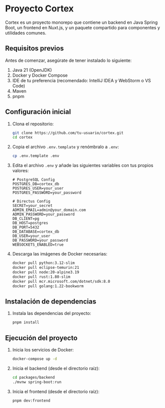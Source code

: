 # Proyecto Cortex

Cortex es un proyecto monorepo que contiene un backend en Java Spring Boot, un frontend en Nuxt.js, y un paquete compartido para componentes y utilidades comunes.

## Requisitos previos

Antes de comenzar, asegúrate de tener instalado lo siguiente:

1. Java 21 (OpenJDK)
2. Docker y Docker Compose
3. IDE de tu preferencia (recomendado: IntelliJ IDEA y WebStorm o VS Code)
4. Maven
5. pnpm

## Configuración inicial

1. Clona el repositorio:
   ```bash
   git clone https://github.com/tu-usuario/cortex.git
   cd cortex
   ```

2. Copia el archivo `.env.template` y renómbralo a `.env`:
   ```bash
   cp .env.template .env
   ```

3. Edita el archivo `.env` y añade las siguientes variables con tus propios valores:
   ```
   # PostgreSQL Config
   POSTGRES_DB=cortex_db
   POSTGRES_USER=your_user
   POSTGRES_PASSWORD=your_password

   # Directus Config
   SECRET=your_secret
   ADMIN_EMAIL=admin@your_domain.com
   ADMIN_PASSWORD=your_password
   DB_CLIENT=pg
   DB_HOST=postgres
   DB_PORT=5432
   DB_DATABASE=cortex_db
   DB_USER=your_user
   DB_PASSWORD=your_password
   WEBSOCKETS_ENABLED=true
   ```

4. Descarga las imágenes de Docker necesarias:
   ```bash
   docker pull python:3.12-slim
   docker pull eclipse-temurin:21
   docker pull node:20-alpine3.19
   docker pull rust:1.80-slim
   docker pull mcr.microsoft.com/dotnet/sdk:8.0
   docker pull golang:1.22-bookworm
   ```

## Instalación de dependencias

1. Instala las dependencias del proyecto:
   ```bash
   pnpm install
   ```

## Ejecución del proyecto

1. Inicia los servicios de Docker:
   ```bash
   docker-compose up -d
   ```

2. Inicia el backend (desde el directorio raíz):
   ```bash
   cd packages/backend
   ./mvnw spring-boot:run
   ```

3. Inicia el frontend (desde el directorio raíz):
   ```bash
   pnpm dev:frontend
   ```
